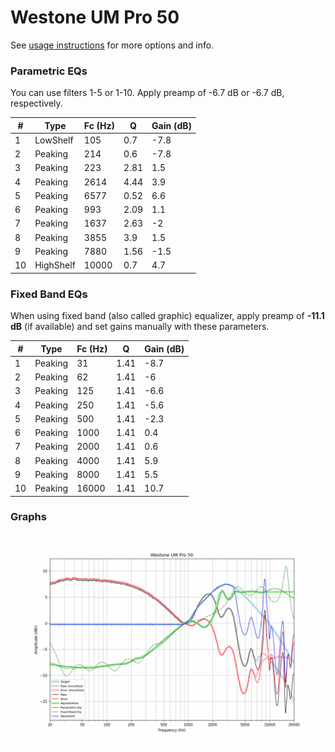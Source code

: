 # Westone UM Pro 50
See [usage instructions](https://github.com/jaakkopasanen/AutoEq#usage) for more options and info.

### Parametric EQs
You can use filters 1-5 or 1-10. Apply preamp of -6.7 dB or -6.7 dB, respectively.

|   # | Type      |   Fc (Hz) |    Q |   Gain (dB) |
|-----|-----------|-----------|------|-------------|
|   1 | LowShelf  |       105 | 0.7  |        -7.8 |
|   2 | Peaking   |       214 | 0.6  |        -7.8 |
|   3 | Peaking   |       223 | 2.81 |         1.5 |
|   4 | Peaking   |      2614 | 4.44 |         3.9 |
|   5 | Peaking   |      6577 | 0.52 |         6.6 |
|   6 | Peaking   |       993 | 2.09 |         1.1 |
|   7 | Peaking   |      1637 | 2.63 |        -2   |
|   8 | Peaking   |      3855 | 3.9  |         1.5 |
|   9 | Peaking   |      7880 | 1.56 |        -1.5 |
|  10 | HighShelf |     10000 | 0.7  |         4.7 |

### Fixed Band EQs
When using fixed band (also called graphic) equalizer, apply preamp of **-11.1 dB** (if available) and set gains manually with these parameters.

|   # | Type    |   Fc (Hz) |    Q |   Gain (dB) |
|-----|---------|-----------|------|-------------|
|   1 | Peaking |        31 | 1.41 |        -8.7 |
|   2 | Peaking |        62 | 1.41 |        -6   |
|   3 | Peaking |       125 | 1.41 |        -6.6 |
|   4 | Peaking |       250 | 1.41 |        -5.6 |
|   5 | Peaking |       500 | 1.41 |        -2.3 |
|   6 | Peaking |      1000 | 1.41 |         0.4 |
|   7 | Peaking |      2000 | 1.41 |         0.6 |
|   8 | Peaking |      4000 | 1.41 |         5.9 |
|   9 | Peaking |      8000 | 1.41 |         5.5 |
|  10 | Peaking |     16000 | 1.41 |        10.7 |

### Graphs
![](./Westone%20UM%20Pro%2050.png)
